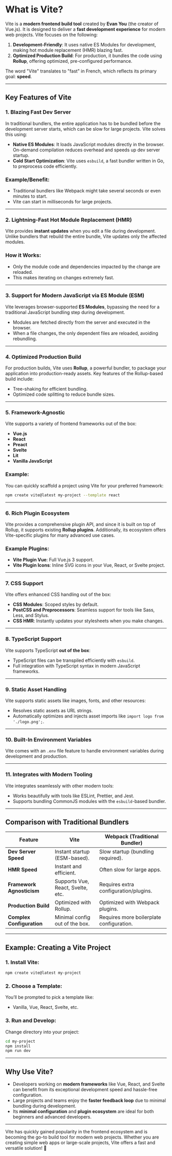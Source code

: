 # **What is Vite?**

Vite is a **modern frontend build tool** created by **Evan You** (the creator of Vue.js). It is designed to deliver a **fast development experience** for modern web projects. Vite focuses on the following:

1. **Development-Friendly**: It uses native ES Modules for development, making hot module replacement (HMR) blazing fast.
2. **Optimized Production Build**: For production, it bundles the code using **Rollup**, offering optimized, pre-configured performance.

The word "Vite" translates to "fast" in French, which reflects its primary goal: **speed**.

---

## **Key Features of Vite**

### 1. **Blazing Fast Dev Server**
In traditional bundlers, the entire application has to be bundled before the development server starts, which can be slow for large projects. Vite solves this using:
- **Native ES Modules**: It loads JavaScript modules directly in the browser. On-demand compilation reduces overhead and speeds up dev server startup.
- **Cold Start Optimization**: Vite uses `esbuild`, a fast bundler written in Go, to preprocess code efficiently.

### **Example/Benefit**:
- Traditional bundlers like Webpack might take several seconds or even minutes to start.
- Vite can start in milliseconds for large projects.

---

### 2. **Lightning-Fast Hot Module Replacement (HMR)**
Vite provides **instant updates** when you edit a file during development. Unlike bundlers that rebuild the entire bundle, Vite updates only the affected modules.

### **How it Works**:
- Only the module code and dependencies impacted by the change are reloaded.
- This makes iterating on changes extremely fast.

---

### 3. **Support for Modern JavaScript via ES Module (ESM)**
Vite leverages browser-supported **ES Modules**, bypassing the need for a traditional JavaScript bundling step during development. 
- Modules are fetched directly from the server and executed in the browser.
- When a file changes, the only dependent files are reloaded, avoiding rebundling.

---

### 4. **Optimized Production Build**
For production builds, Vite uses **Rollup**, a powerful bundler, to package your application into production-ready assets. Key features of the Rollup-based build include:
- Tree-shaking for efficient bundling.
- Optimized code splitting to reduce bundle sizes.

---

### 5. **Framework-Agnostic**
Vite supports a variety of frontend frameworks out of the box:
- **Vue.js**
- **React**
- **Preact**
- **Svelte**
- **Lit**
- **Vanilla JavaScript**

### **Example**:
You can quickly scaffold a project using Vite for your preferred framework:
```bash
npm create vite@latest my-project --template react
```

---

### 6. **Rich Plugin Ecosystem**
Vite provides a comprehensive plugin API, and since it is built on top of Rollup, it supports existing **Rollup plugins**. Additionally, its ecosystem offers Vite-specific plugins for many advanced use cases.

### Example Plugins:
- **Vite Plugin Vue**: Full Vue.js 3 support.
- **Vite Plugin Icons**: Inline SVG icons in your Vue, React, or Svelte project.

---

### 7. **CSS Support**
Vite offers enhanced CSS handling out of the box:
- **CSS Modules**: Scoped styles by default.
- **PostCSS and Preprocessors**: Seamless support for tools like Sass, Less, and Stylus.
- **CSS HMR**: Instantly updates your stylesheets when you make changes.

---

### 8. **TypeScript Support**
Vite supports TypeScript **out of the box**:
- TypeScript files can be transpiled efficiently with `esbuild`.
- Full integration with TypeScript syntax in modern JavaScript frameworks.

---

### 9. **Static Asset Handling**
Vite supports static assets like images, fonts, and other resources:
- Resolves static assets as URL strings.
- Automatically optimizes and injects asset imports like `import logo from './logo.png';`.

---

### 10. **Built-In Environment Variables**
Vite comes with an `.env` file feature to handle environment variables during development and production.

---

### 11. **Integrates with Modern Tooling**
Vite integrates seamlessly with other modern tools:
- Works beautifully with tools like ESLint, Prettier, and Jest.
- Supports bundling CommonJS modules with the `esbuild`-based bundler.

---

## **Comparison with Traditional Bundlers**

| **Feature**            | **Vite**                      | **Webpack (Traditional Bundler)**       |
|-------------------------|-------------------------------|------------------------------------------|
| **Dev Server Speed**    | Instant startup (ESM-based).  | Slow startup (bundling required).        |
| **HMR Speed**           | Instant and efficient.        | Often slow for large apps.               |
| **Framework Agnosticism** | Supports Vue, React, Svelte, etc. | Requires extra configuration/plugins.   |
| **Production Build**    | Optimized with Rollup.        | Optimized with Webpack plugins.          |
| **Complex Configuration**| Minimal config out of the box. | Requires more boilerplate configuration. |

---

## **Example: Creating a Vite Project**

### 1. Install Vite:
```bash
npm create vite@latest my-project
```

### 2. Choose a Template:
You’ll be prompted to pick a template like:
- Vanilla, Vue, React, Svelte, etc.

### 3. Run and Develop:
Change directory into your project:
```bash
cd my-project
npm install
npm run dev
```

---

## **Why Use Vite?**

- Developers working on **modern frameworks** like Vue, React, and Svelte can benefit from its exceptional development speed and hassle-free configuration.
- Large projects and teams enjoy the **faster feedback loop** due to minimal bundling during development.
- Its **minimal configuration** and **plugin ecosystem** are ideal for both beginners and advanced developers.

---

Vite has quickly gained popularity in the frontend ecosystem and is becoming the go-to build tool for modern web projects. Whether you are creating simple web apps or large-scale projects, Vite offers a fast and versatile solution! 🚀